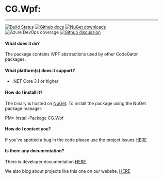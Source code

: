 # CG.Wpf: 
---
[![Build Status](https://dev.azure.com/codegator/CG.Wpf/_apis/build/status/CodeGator.CG.Wpf?branchName=main)](https://dev.azure.com/codegator/CG.Wpf/_build/latest?definitionId=42&branchName=main)
[![Github docs](https://img.shields.io/static/v1?label=Documentation&message=online&color=blue)](https://codegator.github.io/CG.Wpf/)
[![NuGet downloads](https://img.shields.io/nuget/dt/CG.Wpf.svg?style=flat)](https://nuget.org/packages/CG.Wpf)
![Azure DevOps coverage](https://img.shields.io/azure-devops/coverage/codegator/CG.Wpf/42)
[![Github discussion](https://img.shields.io/badge/Discussion-online-blue)](https://github.com/CodeGator/CG.Wpf/discussions)

#### What does it do?
The package contains WPF abstractions used by other CodeGator packages.

#### What platform(s) does it support?
* .NET Core 3.1 or higher

#### How do I install it?
The binary is hosted on [NuGet](https://www.nuget.org/packages/CG.Wpf/). To install the package using the NuGet package manager:

PM> Install-Package CG.Wpf

#### How do I contact you?
If you've spotted a bug in the code please use the project Issues [HERE](https://github.com/CodeGator/CG.Wpf/issues)

#### Is there any documentation?
There is developer documentation [HERE](https://codegator.github.io/CG.Wpf/)

We also blog about projects like this one on our website, [HERE](http://www.codegator.com)